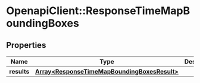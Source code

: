 # OpenapiClient::ResponseTimeMapBoundingBoxes

## Properties
Name | Type | Description | Notes
------------ | ------------- | ------------- | -------------
**results** | [**Array&lt;ResponseTimeMapBoundingBoxesResult&gt;**](ResponseTimeMapBoundingBoxesResult.md) |  | 


